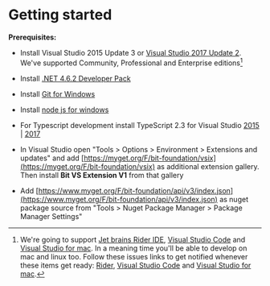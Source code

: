 # Getting started

**Prerequisites:**

* Install Visual Studio 2015 Update 3 or [Visual Studio 2017 Update 2](https://www.visualstudio.com/downloads/). We've supported Community, Professional and Enterprise editions[^1]

* Install [.NET 4.6.2 Developer Pack](http://go.microsoft.com/fwlink/?LinkId=780617)
* Install [Git for Windows](https://git-scm.com/download/win)
* Install [node js for windows](https://nodejs.org/en/download/)
* For Typescript development install TypeScript 2.3 for Visual Studio [2015 ](https://www.microsoft.com/en-us/download/details.aspx?id=48593)\| [2017](https://www.microsoft.com/en-us/download/details.aspx?id=55258)
* In Visual Studio open "Tools &gt; Options &gt; Environment &gt; Extensions and updates" and add [https://myget.org/F/bit-foundation/vsix](https://myget.org/F/bit-foundation/vsix) as additional extension gallery. Then install **Bit VS Extension V1** from that gallery
* Add [https://www.myget.org/F/bit-foundation/api/v3/index.json](https://www.myget.org/F/bit-foundation/api/v3/index.json) as nuget package source from "Tools &gt; Nuget Package Manager &gt; Package Manager Settings"

[^1]: We're going to support [Jet brains Rider IDE](https://www.jetbrains.com/rider/), [Visual Studio Code](https://code.visualstudio.com/) and [Visual Studio for mac](https://www.visualstudio.com/vs/visual-studio-mac/). In a meaning time you'll be able to develop on mac and linux too. Follow these issues links to get notified whenever these items get ready: [Rider](https://github.com/bit-foundation/bit-framework/issues/58), [Visual Studio Code](https://github.com/bit-foundation/bit-framework/issues/57) and [Visual Studio for mac](https://github.com/bit-foundation/bit-framework/issues/56).

